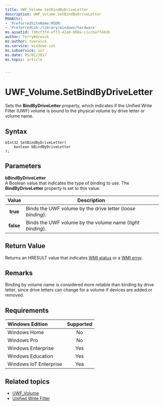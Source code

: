 ```yaml
---
title: UWF_Volume.SetBindByDriveLetter
description: UWF_Volume.SetBindByDriveLetter
MSHAttr:
- 'PreferredSiteName:MSDN'
- 'PreferredLib:/library/windows/hardware'
ms.assetid: f30cf3fd-eff3-41ad-b9ba-c1ccba7fd43b
author: TerryWarwick
ms.author: twarwick
ms.service: windows-iot
ms.subservice: iot
ms.date: 05/02/2017
ms.topic: article


---
```

# UWF_Volume.SetBindByDriveLetter

Sets the **BindByDriveLetter** property, which indicates if the Unified Write Filter (UWF) volume is bound to the physical volume by drive letter or volume name.

## Syntax

```powereshell
UInt32 SetBindByDriveLetter(
    boolean bBindByDriveLetter
);
```

## Parameters

**bBindByDriveLetter**</br>A Boolean value that indicates the type of binding to use. The **BindByDriveLetter** property is set to this value.

| Value  | Description  |
|:------:|--------------|
| **true**  | Binds the UWF volume by the drive letter (*loose binding*). |
| **false** | Binds the UWF volume by the volume name (*tight binding*). |

## Return Value

Returns an HRESULT value that indicates [WMI status](/windows/win32/wmisdk/wmi-non-error-constants) or a [WMI error](/windows/win32/wmisdk/wmi-error-constants).

## Remarks

Binding by volume name is considered more reliable than binding by drive letter, since drive letters can change for a volume if devices are added or removed.

## Requirements

| Windows Edition        | Supported |
|:-----------------------|:---------:|
| Windows Home           | No        |
| Windows Pro            | No        |
| Windows Enterprise     | Yes       |
| Windows Education      | Yes       |
| Windows IoT Enterprise | Yea       |

## Related topics

- [UWF_Volume](uwf-volume.md)
- [Unified Write Filter](unified-write-filter.md)
